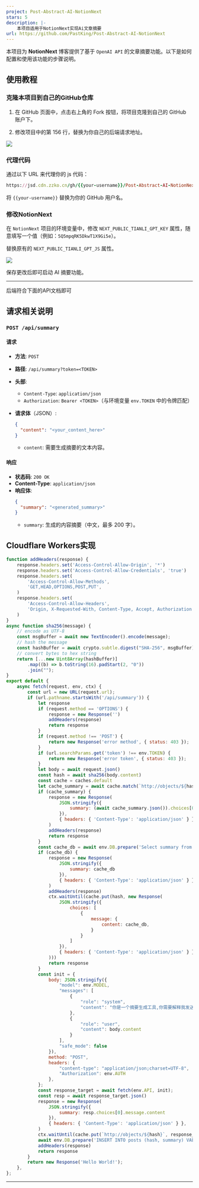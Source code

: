 ```yaml
---
project: Post-Abstract-AI-NotionNext
stars: 5
description: |-
    本项目适用于NotionNext实现Ai文章摘要
url: https://github.com/PastKing/Post-Abstract-AI-NotionNext
---
```


本项目为 **NotionNext** 博客提供了基于 `OpenAI API` 的文章摘要功能。以下是如何配置和使用该功能的步骤说明。
## 使用教程
### 克隆本项目到自己的GitHub仓库

1. 在 GitHub 页面中，点击右上角的 Fork 按钮，将项目克隆到自己的 GitHub 账户下。

2. 修改项目中的第 156 行，替换为你自己的后端请求地址。

![](./doc/PastKing_2024-11-05_22-34-12.png)

### 代理代码
通过以下 URL 来代理你的 js 代码：

```ruby
https://jsd.cdn.zzko.cn/gh/{{your-username}}/Post-Abstract-AI-NotionNext@master/pastking_gpt.js
```

将 `{{your-username}}` 替换为你的 GitHub 用户名。

### 修改NotionNext
在 `NotionNext` 项目的环境变量中，修改 `NEXT_PUBLIC_TIANLI_GPT_KEY` 属性，随意填写一个值（例如：`5Q5mpqRK5DkwT1X9Gi5e`）。

替换原有的 `NEXT_PUBLIC_TIANLI_GPT_JS` 属性。

![](./doc/PastKing_2024-11-05_22-55-56.png)

保存更改后即可启动 AI 摘要功能。

---

后端符合下面的API文档即可
## 请求相关说明

### `POST /api/summary`

#### 请求

- **方法**: `POST`
- **路径**: `/api/summary?token=<TOKEN>`
- **头部**:
  - `Content-Type`: `application/json`
  - `Authorization`: `Bearer <TOKEN>`（与环境变量 `env.TOKEN` 中的令牌匹配）

- **请求体**（JSON）:
  ```json
  {
    "content": "<your_content_here>"
  }
  ```
  - `content`: 需要生成摘要的文本内容。

#### 响应

- **状态码**: `200 OK`
- **Content-Type**: `application/json`
- **响应体**:
  ```json
  {
    "summary": "<generated_summary>"
  }
  ```
  - `summary`: 生成的内容摘要（中文，最多 200 字）。

## Cloudflare Workers实现
```JavaScript
function addHeaders(response) {
	response.headers.set('Access-Control-Allow-Origin', '*')
	response.headers.set('Access-Control-Allow-Credentials', 'true')
	response.headers.set(
		'Access-Control-Allow-Methods',
		'GET,HEAD,OPTIONS,POST,PUT',
	)
	response.headers.set(
		'Access-Control-Allow-Headers',
		'Origin, X-Requested-With, Content-Type, Accept, Authorization',
	)
}
async function sha256(message) {
	// encode as UTF-8
	const msgBuffer = await new TextEncoder().encode(message);
	// hash the message
	const hashBuffer = await crypto.subtle.digest("SHA-256", msgBuffer);
	// convert bytes to hex string
	return [...new Uint8Array(hashBuffer)]
		.map((b) => b.toString(16).padStart(2, "0"))
		.join("");
}
export default {
	async fetch(request, env, ctx) {
		const url = new URL(request.url);
		if (url.pathname.startsWith('/api/summary')) {
			let response
			if (request.method == 'OPTIONS') {
				response = new Response('')
				addHeaders(response)
				return response
			}
			if (request.method !== 'POST') {
				return new Response('error method', { status: 403 });
			}
			if (url.searchParams.get('token') !== env.TOKEN) {
				return new Response('error token', { status: 403 });
			}
			let body = await request.json()
			const hash = await sha256(body.content)
			const cache = caches.default
			let cache_summary = await cache.match(`http://objects/${hash}`)
			if (cache_summary) {
				response = new Response(
					JSON.stringify({
						summary: (await cache_summary.json()).choices[0].message.content
					}),
					{ headers: { 'Content-Type': 'application/json' } },
				)
				addHeaders(response)
				return response
			}
			const cache_db = await env.DB.prepare('Select summary from posts where hash = ?').bind(hash).first("summary")
			if (cache_db) {
				response = new Response(
					JSON.stringify({
						summary: cache_db
					}),
					{ headers: { 'Content-Type': 'application/json' } },
				)
				addHeaders(response)
				ctx.waitUntil(cache.put(hash, new Response(
					JSON.stringify({
						choices: [
							{
								message: {
									content: cache_db,
								}
							}
						]
					}),
					{ headers: { 'Content-Type': 'application/json' } },
				)))
				return response
			}
			const init = {
				body: JSON.stringify({
					"model": env.MODEL,
					"messages": [
						{
							"role": "system",
							"content": "你是一个摘要生成工具,你需要解释我发送给你的内容,不要换行,不要超过200字,不要包含链接,只需要简单介绍文章的内容,不需要提出建议和缺少的东西,不要提及用户.请用中文回答,这篇文章讲述了什么?"
						},
						{
							"role": "user",
							"content": body.content
						}
					],
					"safe_mode": false
				}),
				method: "POST",
				headers: {
					"content-type": "application/json;charset=UTF-8",
					"Authorization": env.AUTH
				},
			};
			const response_target = await fetch(env.API, init);
			const resp = await response_target.json()
			response = new Response(
				JSON.stringify({
					summary: resp.choices[0].message.content
				}),
				{ headers: { 'Content-Type': 'application/json' } },
			)
			ctx.waitUntil(cache.put(`http://objects/${hash}`, response_target))
			await env.DB.prepare('INSERT INTO posts (hash, summary) VALUES (?1, ?2)').bind(hash, resp.choices[0].message.content).run()
			addHeaders(response)
			return response
		}
		return new Response('Hello World!');
	},
};
```
---


